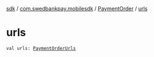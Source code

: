 [sdk](../../index.md) / [com.swedbankpay.mobilesdk](../index.md) / [PaymentOrder](index.md) / [urls](./urls.md)

# urls

`val urls: `[`PaymentOrderUrls`](../-payment-order-urls/index.md)